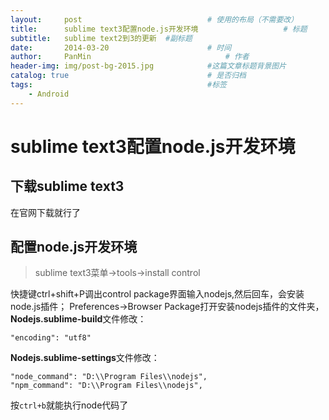 ```yaml
---
layout:     post                            # 使用的布局（不需要改）
title:      sublime text3配置node.js开发环境                   # 标题
subtitle:   sublime text2到3的更新  #副标题
date:       2014-03-20                      # 时间
author:     PanMin                              # 作者
header-img: img/post-bg-2015.jpg            #这篇文章标题背景图片
catalog: true                               # 是否归档
tags:                                       #标签
    - Android
---
```


# sublime text3配置node.js开发环境

## 下载sublime text3
在官网下载就行了

## 配置node.js开发环境
> sublime text3菜单→tools→install control

快捷键ctrl+shift+P调出control package界面输入nodejs,然后回车，会安装node.js插件；
Preferences→Browser Package打开安装nodejs插件的文件夹，
**Nodejs.sublime-build**文件修改：
```
"encoding": "utf8"
```

**Nodejs.sublime-settings**文件修改：
```
"node_command": "D:\\Program Files\\nodejs",
"npm_command": "D:\\Program Files\\nodejs",
```

按`ctrl+b`就能执行node代码了
 
